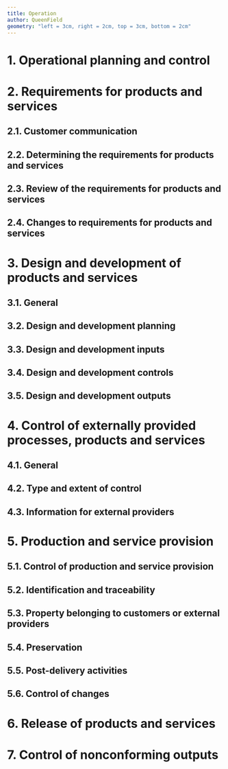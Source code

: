 ```yaml
---
title: Operation
author: QueenField
geometry: "left = 3cm, right = 2cm, top = 3cm, bottom = 2cm"
---
```


# 1. Operational planning and control
# 2. Requirements for products and services
## 2.1. Customer communication
## 2.2. Determining the requirements for products and services
## 2.3. Review of the requirements for products and services
## 2.4. Changes to requirements for products and services
# 3. Design and development of products and services
## 3.1. General
## 3.2. Design and development planning
## 3.3. Design and development inputs
## 3.4. Design and development controls
## 3.5. Design and development outputs
# 4. Control of externally provided processes, products and services
## 4.1. General
## 4.2. Type and extent of control
## 4.3. Information for external providers
# 5. Production and service provision
## 5.1. Control of production and service provision
## 5.2. Identification and traceability
## 5.3. Property belonging to customers or external providers
## 5.4. Preservation
## 5.5. Post-delivery activities
## 5.6. Control of changes
# 6. Release of products and services
# 7. Control of nonconforming outputs
